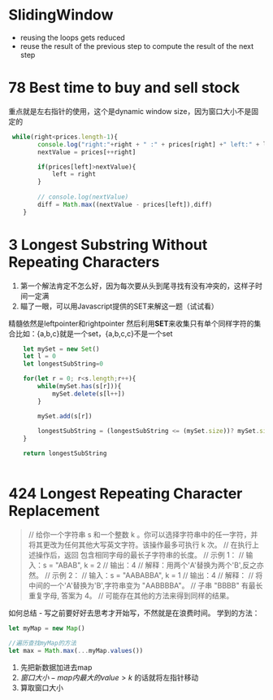 # SlidingWindow
-  reusing the loops gets reduced
-  reuse the result of the previous step to compute the result of the next step


# 78 Best time to buy and sell stock
重点就是左右指针的使用，这个是dynamic window size，因为窗口大小不是固定的

```js
 while(right<prices.length-1){
        console.log("right:"+right + " :" + prices[right] +" left:" + left+ " :" + prices[left] )
        nextValue = prices[++right]

        if(prices[left]>nextValue){
            left = right
        }
        
        // console.log(nextValue)
        diff = Math.max((nextValue - prices[left]),diff)
    }
```

# 3 Longest Substring Without Repeating Characters	
1. 第一个解法肯定不怎么好，因为每次要从头到尾寻找有没有冲突的，这样子时间一定满
2. 瞄了一眼，可以用Javascript提供的SET来解这一题（试试看）

精髓依然是leftpointer和rightpointer
然后利用**SET**来收集只有单个同样字符的集合比如：{a,b,c}就是一个set，{a,b,c,c}不是一个set

```js
    let mySet = new Set()
    let l = 0
    let longestSubString=0

    for(let r = 0; r<s.length;r++){
        while(mySet.has(s[r])){
            mySet.delete(s[l++])
        }

        mySet.add(s[r])
        
        longestSubString = (longestSubString <= (mySet.size))? mySet.size:longestSubString
    }

    return longestSubString
    
```

# 424 Longest Repeating Character Replacement
>// 给你一个字符串 s 和一个整数 k 。你可以选择字符串中的任一字符，并将其更改为任何其他大写英文字符。该操作最多可执行 k 次。
// 在执行上述操作后，返回 包含相同字母的最长子字符串的长度。
// 示例 1：
// 输入：s = "ABAB", k = 2
// 输出：4
// 解释：用两个'A'替换为两个'B',反之亦然。
// 示例 2：
// 输入：s = "AABABBA", k = 1
// 输出：4
// 解释：
// 将中间的一个'A'替换为'B',字符串变为 "AABBBBA"。
// 子串 "BBBB" 有最长重复字母, 答案为 4。
// 可能存在其他的方法来得到同样的结果。

如何总结 - 写之前要好好去思考才开始写，不然就是在浪费时间。
学到的方法：
```js
let myMap = new Map()

//遍历查找myMap的方法
let max = Math.max(...myMap.values())
```

1. 先把新数据加进去map
2. $窗口大小 - map内最大的value > k$ 的话就将左指针移动
3. 算取窗口大小